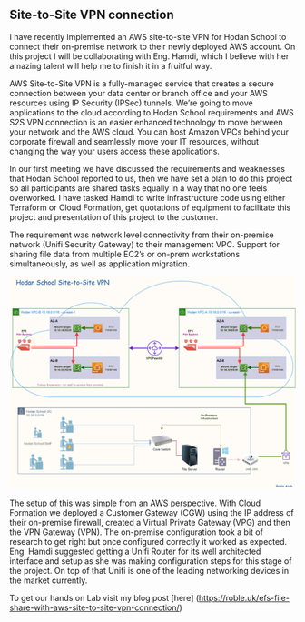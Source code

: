 ## Site-to-Site VPN connection

I have recently implemented an AWS site-to-site VPN for Hodan School to connect their on-premise network to their newly deployed AWS account. On this project I will be collaborating with Eng. Hamdi, which I believe with her amazing talent will help me to finish it in a fruitful way.

AWS Site-to-Site VPN is a fully-managed service that creates a secure connection between your data center or branch office and your AWS resources using IP Security (IPSec) tunnels. We’re going to move applications to the cloud according to Hodan School requirements and AWS S2S VPN connection is an easier enhanced technology to move between your network and the AWS cloud. You can host Amazon VPCs behind your corporate firewall and seamlessly move your IT resources, without changing the way your users access these applications.

In our first meeting we have discussed the requirements and weaknesses that Hodan School reported to us, then we have set a plan to do this project so all participants are shared tasks equally in a way that no one feels overworked. I have tasked Hamdi to write infrastructure code using either Terraform or Cloud Formation, get quotations of equipment to facilitate this project and presentation of this project to the customer.

The requirement was network level connectivity from their on-premise network (Unifi Security Gateway) to their management VPC. Support for sharing file data from multiple EC2’s or on-prem workstations simultaneously, as well as application migration.

![Hodan School](https://github.com/MoRoble/AWS-Projects/blob/main/Site-to-Site/EFS-S2S-diagram.jpg)

The setup of this was simple from an AWS perspective. With Cloud Formation we deployed a Customer Gateway (CGW) using the IP address of their on-premise firewall, created a Virtual Private Gateway (VPG) and then the VPN Gateway (VPN). The on-premise configuration took a bit of research to get right but once configured correctly it worked as expected. Eng. Hamdi suggested getting a Unifi Router for its well architected interface and setup as she was making configuration steps for this stage of the project. On top of that Unifi is one of the leading networking devices in the market currently.

To get our hands on Lab visit my blog post [here] (https://roble.uk/efs-file-share-with-aws-site-to-site-vpn-connection/)

